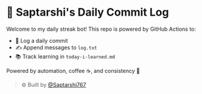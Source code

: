 # 🧠 Saptarshi's Daily Commit Log

Welcome to my daily streak bot! This repo is powered by GitHub Actions to:

- 📅 Log a daily commit
- ✍️ Append messages to `log.txt`
- 📚 Track learning in `today-i-learned.md`

Powered by automation, coffee ☕, and consistency 🔁

> ⚙️ Built by [@Saptarshi767](https://github.com/Saptarshi767)
